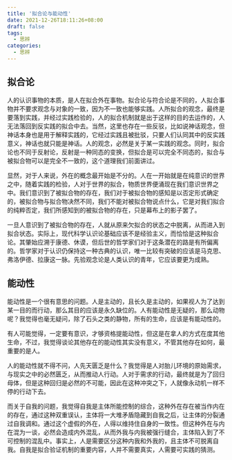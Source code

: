 ```yaml
---
title: '拟合论与能动性'
date: 2021-12-26T18:11:26+08:00
draft: false
tags:
  - 思辨
categories:
  - 思辨
---
```


## 拟合论

人的认识事物的本质，是人在拟合外在事物。拟合论与符合论是不同的，人拟合事物并不要求观念与对象的一致，因为不一致也能够实践。人所拟合的观念，最终是要落到实践，并经过实践检验的，人的拟合机制就是出于这样的目的去运作的，人无法落回到反实践的拟合中去。当然，这里也存在一些反驳，比如说神话观念，但神话本身也是用于解释实践的，它经过实践且被批驳，只要人们认同其中的反实践意义，神话也就只能是神话。人的观念，必然是关于某一实践的观念。同时，拟合论也不同于反射论，反射是一种同态的变换，但拟合是可以完全不同态的，拟合与被拟合物可以是完全不一致的，这个道理我们前面讲过。

显然，对于人来说，外在的概念最开始是不分的。人在一开始就是在纯意识的世界之中，随着实践的检验，人对于世界的拟合，物质世界便涌现在我们意识世界之中。我们意识到了被拟合物的存在，我们对于被拟合物的感知是以否定形式确定的，被拟合物与拟合物决然不同，我们不能对被拟合物说点什么，它是对我们拟合的纯粹否定，我们所感知到的被拟合物的存在，只是幕布上的影子罢了。

一旦人意识到了被拟合物的存在，人就从原来欠拟合的状态之中脱离，从而进入到拟合状态。实际上，现代科学认识论基础应该不是经验主义，而恰恰是这种拟合论。其肇始应溯于康德、休谟，但后世的哲学家们对于这条潜在的路是有所偏离的。哲学家对于认识仍保持这一种古典的认识，唯一比较有突破的应该是马克思、弗洛伊德、拉康这一脉。先验观念论是人类认识的青年，它应该要更为成熟。

## 能动性

能动性是一个很有意思的问题。人是主动的，且长久是主动的，如果视人为了达到某一目的而行动，那么其目的应该是永久缺位的。人有能动性是无疑的，那么动物呢？我觉得也毫无疑问，除了石头之类的静物，所有的生命，应该是有能动性的。

有人可能觉得，一定要有意识，才够资格提能动性，但这是在拿人的方式在度其他生命，不过，我觉得谈论其他存在的能动性其实没有意义，不管其他存在如何，最重要的是人。

人的能动性就不得不问，人先天匮乏是什么？我觉得是人对胎儿环境的原始需求，与现实之中的必然匮乏，从而推动人行动。人对于需求的行动，最终就是为了回归母体，但是这种回归是必然的不可能，因此在这种冲突之下，人就像永动机一样不停的行动下去。

而关于自我的问题，我觉得自我是主体所能控制的综合，这种外在存在被当作内在的存在，通过这种双重误认，主体将一大堆矛盾隐藏到自我之后，让主体的分裂通过自我调和。通过这个虚假的外在，人得以维持住自身的一致性。但这种外在与内在混为一谈，必然会造成内外混乱，从而外我与内我被强行缝合，主体陷入到了不可控制的混乱中。事实上，人是需要区分这种内我和外我的，且主体不可脱离自我。自我是拟合验证机制的重要内容，人并不需要真实，人需要可实践的猜测。
